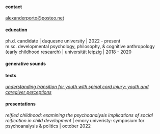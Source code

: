 #### contact
alexanderporto@posteo.net 
#### education
ph.d. candidate | duquesne university | 2022 - present  
m.sc. developmental psychology, philosophy, & cognitive anthropology (early childhood research) | universität leipzig | 2018 - 2020  
#### generative sounds

#### texts 
[*understanding transition for youth with spinal cord injury: youth and caregiver perceptions*](https://pubmed.ncbi.nlm.nih.gov/30758272/)
#### presentations 
*reified childhood: examining the psychoanalysis implications of social reification in child development* | emory univeristy: symposium for psychoanalysis & politics | october 2022 

    
  

